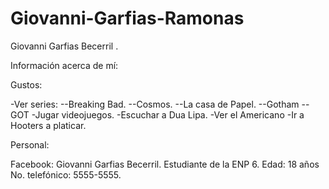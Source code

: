 # Giovanni-Garfias-Ramonas
Giovanni Garfias Becerril .

Información acerca de mí:

Gustos:

-Ver series:
  --Breaking Bad.
  --Cosmos.
  --La casa de Papel.
  --Gotham
  --GOT
-Jugar videojuegos.
-Escuchar a Dua Lipa.
-Ver el Americano
-Ir a Hooters a platicar.

Personal:

Facebook: Giovanni Garfias Becerril.
Estudiante de la ENP 6.
Edad: 18 años
No. telefónico: 5555-5555.
